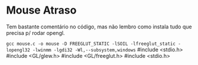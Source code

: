 # Mouse Atraso

Tem bastante comentário no código, mas não lembro como instala tudo que precisa p/ rodar opengl.

`gcc mouse.c -o mouse -D FREEGLUT_STATIC -lSOIL -lfreeglut_static -lopengl32 -lwinmm -lgdi32 -Wl,--subsystem,windows`
    #include <stdio.h>
    #include <GL/glew.h>
    #include <GL/freeglut.h>
    #include <stdio.h>
